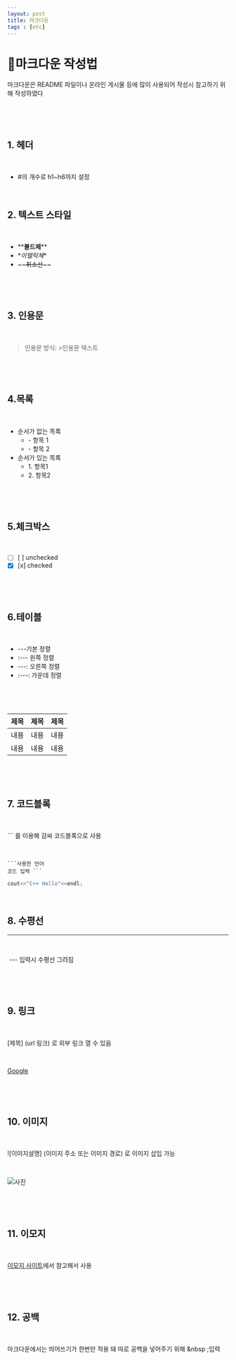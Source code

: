 ```yaml
---
layout: post
title: 마크다운 
tags : [etc]
---
```


# 📖마크다운 작성법

마크다운은 README 파일이나 온라인 게시물 등에 많이 사용되어 작성시 참고하기 위해 작성하였다

&nbsp;

&nbsp;

## 1. 헤더

&nbsp;

- #의 개수로 h1~h6까지 설정

&nbsp;

## 2. 텍스트 스타일

&nbsp;

- \*\***볼드체**\*\*
- \**이탤릭체*\*
- \~\~~~취소선~~~\~

&nbsp;

&nbsp;

## 3. 인용문

&nbsp;
> 인용문 방식: >인용문 텍스트

&nbsp;

&nbsp;

## 4.목록

&nbsp;

- 순서가 없는 목록
  - \- 항목 1
  - \- 항목 2
- 순서가 있는 목록
  - 1\. 항목1
  - 2\. 항목2

&nbsp;

&nbsp;

## 5.체크박스

&nbsp;

- [ ] [ ] unchecked
- [x] [x] checked

&nbsp;

&nbsp;

## 6.테이블

&nbsp;

- ---기본 정렬
- :--- 왼쪽 정렬
- ---: 오른쪽 정렬
- :---: 가운데 정렬

&nbsp;

&nbsp;

| 제목 | 제목 | 제목 |
| ------ | ------ | ------ |
| 내용 | 내용 | 내용 |
| 내용 | 내용 | 내용 |

&nbsp;

&nbsp;

## 7. 코드블록

&nbsp;

\``` 를 이용해 감싸 코드블록으로 사용

&nbsp;

```
```사용한 언어 
코드 입력 ```
```

``` c++
cout<<"C++ Hello"<<endl;
```

&nbsp;

## 8. 수평선

---
&nbsp;

&nbsp;\-\-\- 입력시 수평선 그려짐

&nbsp;

&nbsp;

## 9. 링크

&nbsp;

[제목] (url 링크) 로 외부 링크 열 수 있음

&nbsp;

[Google](https://www.google.co.kr/)

&nbsp;

&nbsp;

## 10. 이미지

&nbsp;

![이미지설명] (이미지 주소 또는 이미지 경로) 로 이미지 삽입 가능

&nbsp;

![사진](https://e0.pxfuel.com/wallpapers/874/1020/desktop-wallpaper-tangled-floating-lanterns-rapunzel.jpg)

&nbsp;

&nbsp;

## 11. 이모지

&nbsp;

[이모지 사이트](https://www.webfx.com/tools/emoji-cheat-sheet/#)에서 참고해서 사용

&nbsp;

&nbsp;

## 12. 공백

&nbsp;

마크다운에서는 띄어쓰기가 한번만 적용 돼 따로 공백을 넣어주기 위해 &nbsp ;입력
